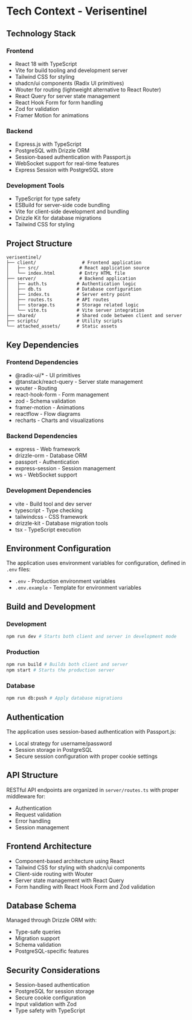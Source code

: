 # Tech Context - Verisentinel

## Technology Stack

### Frontend
- React 18 with TypeScript
- Vite for build tooling and development server
- Tailwind CSS for styling
- shadcn/ui components (Radix UI primitives)
- Wouter for routing (lightweight alternative to React Router)
- React Query for server state management
- React Hook Form for form handling
- Zod for validation
- Framer Motion for animations

### Backend
- Express.js with TypeScript
- PostgreSQL with Drizzle ORM
- Session-based authentication with Passport.js
- WebSocket support for real-time features
- Express Session with PostgreSQL store

### Development Tools
- TypeScript for type safety
- ESBuild for server-side code bundling
- Vite for client-side development and bundling
- Drizzle Kit for database migrations
- Tailwind CSS for styling

## Project Structure

```
verisentinel/
├── client/                 # Frontend application
│   ├── src/               # React application source
│   └── index.html         # Entry HTML file
├── server/                # Backend application
│   ├── auth.ts           # Authentication logic
│   ├── db.ts             # Database configuration
│   ├── index.ts          # Server entry point
│   ├── routes.ts         # API routes
│   ├── storage.ts        # Storage related logic
│   └── vite.ts           # Vite server integration
├── shared/               # Shared code between client and server
├── scripts/              # Utility scripts
└── attached_assets/      # Static assets
```

## Key Dependencies

### Frontend Dependencies
- @radix-ui/* - UI primitives
- @tanstack/react-query - Server state management
- wouter - Routing
- react-hook-form - Form management
- zod - Schema validation
- framer-motion - Animations
- reactflow - Flow diagrams
- recharts - Charts and visualizations

### Backend Dependencies
- express - Web framework
- drizzle-orm - Database ORM
- passport - Authentication
- express-session - Session management
- ws - WebSocket support

### Development Dependencies
- vite - Build tool and dev server
- typescript - Type checking
- tailwindcss - CSS framework
- drizzle-kit - Database migration tools
- tsx - TypeScript execution

## Environment Configuration

The application uses environment variables for configuration, defined in `.env` files:
- `.env` - Production environment variables
- `.env.example` - Template for environment variables

## Build and Development

### Development
```bash
npm run dev # Starts both client and server in development mode
```

### Production
```bash
npm run build # Builds both client and server
npm start # Starts the production server
```

### Database
```bash
npm run db:push # Apply database migrations
```

## Authentication

The application uses session-based authentication with Passport.js:
- Local strategy for username/password
- Session storage in PostgreSQL
- Secure session configuration with proper cookie settings

## API Structure

RESTful API endpoints are organized in `server/routes.ts` with proper middleware for:
- Authentication
- Request validation
- Error handling
- Session management

## Frontend Architecture

- Component-based architecture using React
- Tailwind CSS for styling with shadcn/ui components
- Client-side routing with Wouter
- Server state management with React Query
- Form handling with React Hook Form and Zod validation

## Database Schema

Managed through Drizzle ORM with:
- Type-safe queries
- Migration support
- Schema validation
- PostgreSQL-specific features

## Security Considerations

- Session-based authentication
- PostgreSQL for session storage
- Secure cookie configuration
- Input validation with Zod
- Type safety with TypeScript
